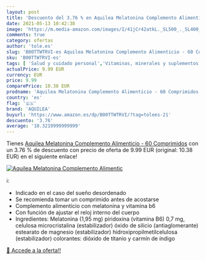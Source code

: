 ```yaml
---
layout: post
title: 'Descuento del 3.76 % en Aquilea Melatonina Complemento Alimentic'
date: 2021-05-13 10:42:38
image: 'https://m.media-amazon.com/images/I/41jCr42atkL._SL500_._SL400_.jpg'
comments: true
category: ofertas
author: 'tole.es'
slug: 'B00TTWTRVI-es Aquilea Melatonina Complemento Alimenticio - 60 Comprimidos'
sku: 'B00TTWTRVI-es'
tags: [ 'Salud y cuidado personal','Vitaminas, minerales y suplementos en medicamentos, remedios y suplementos dietéticos','alimenticio','aquilea','complemento', ]
actualPrice: 9.99 EUR
currency: EUR
price: 9.99
comparePrice: 10.38 EUR
prodname: 'Aquilea Melatonina Complemento Alimenticio - 60 Comprimidos'
country: 'es'
flag: '🇪🇸'
brand: 'AQUILEA'
buyurl: 'https://www.amazon.es/dp/B00TTWTRVI/?tag=tolees-21'
descuento: '3.76'
average: '10.3219999999999'
---
```


Tienes [Aquilea Melatonina Complemento Alimenticio - 60 Comprimidos](https://www.amazon.es/dp/B00TTWTRVI/?tag=tolees-21) con un 3.76 % de descuento con precio de oferta de 9.99 EUR (original: 10.38 EUR) en el siguiente enlace!

[![Aquilea Melatonina Complemento Alimentic](https://m.media-amazon.com/images/I/41jCr42atkL._SL500_._SL400_.jpg)](https://www.amazon.es/dp/B00TTWTRVI/?tag=tolees-21)

ℹ️:

- Indicado en el caso del sueño desordenado
- Se recomienda tomar un comprimido antes de acostarse
- Complemento alimenticio con melatonina y vitamina b6
- Con función de ajustar el reloj interno del cuerpo
- Ingredientes: Melatonina (1,95 mg) piridoxina (vitamina B6) 0,7 mg, celulosa microcristalina (estabilizador) óxido de silicio (antiaglomerante) estearato de magnesio (estabilizador) hidroxipropilmetilcelulosa (estabilizador) colorantes: dióxido de titanio y carmín de índigo

[🛒 Accede a la oferta!!](https://www.amazon.es/dp/B00TTWTRVI/?tag=tolees-21)
